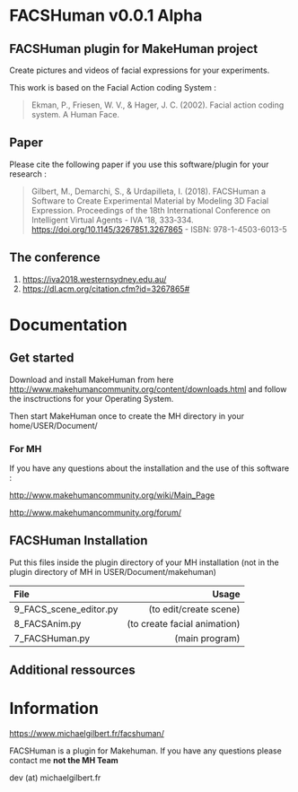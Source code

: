 # FACSHuman v0.0.1 Alpha
## FACSHuman plugin for MakeHuman project
Create pictures and videos of facial expressions for your experiments.

This work is based on the Facial Action coding System :

>Ekman, P., Friesen, W. V., & Hager, J. C. (2002). Facial action coding system. A Human Face.

## Paper
Please cite the following paper if you use this software/plugin for your research :

>Gilbert, M., Demarchi, S., & Urdapilleta, I. (2018). FACSHuman a Software to Create Experimental Material by Modeling 3D Facial Expression. Proceedings of the 18th International Conference on Intelligent Virtual Agents  - IVA ’18, 333‑334.
https://doi.org/10.1145/3267851.3267865 - ISBN: 978-1-4503-6013-5

## The conference
1. https://iva2018.westernsydney.edu.au/
2. https://dl.acm.org/citation.cfm?id=3267865#

# Documentation
## Get started
Download and install MakeHuman from here http://www.makehumancommunity.org/content/downloads.html
and follow the insctructions for your Operating System.

Then start MakeHuman once to create the MH directory in your home/USER/Document/ 

### For MH
If you have any questions about the installation and the use of this software :

http://www.makehumancommunity.org/wiki/Main_Page

http://www.makehumancommunity.org/forum/

## FACSHuman Installation
Put this files inside the plugin directory of your MH installation (not in the plugin directory of MH in USER/Document/makehuman)

| File                   | Usage                        |
|:-----------------------| ----------------------------:|
| 9_FACS_scene_editor.py | (to edit/create scene)       |
| 8_FACSAnim.py          | (to create facial animation) |
| 7_FACSHuman.py         | (main program)               |

## Additional ressources

# Information
https://www.michaelgilbert.fr/facshuman/

FACSHuman is a plugin for Makehuman.
If you have any questions please contact me  __**not the MH Team**__

dev (at) michaelgilbert.fr

